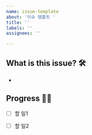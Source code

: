 ```yaml
---
name: issue-template
about: '이슈 템플릿 '
title: ''
labels: ''
assignees: ''

---
```


## What is this issue? 🛠
- 

## Progress 🏃‍♀️
- [ ] 할 일1
- [ ] 할 일2

